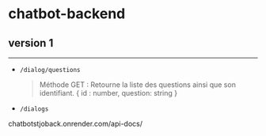 # chatbot-backend

## version 1

---

- `/dialog/questions`

    > Méthode GET : Retourne la liste des questions ainsi que son identifiant.
{ id : number, question: string }

- `/dialogs`

chatbotstjoback.onrender.com/api-docs/